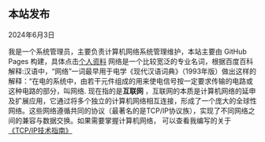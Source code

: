 ## 本站发布

2024年6月3日

我是一个系统管理员，主要负责计算机网络系统管理维护，本站主要由 GitHub Pages 构建，具体点击[个人资料](./README)
网络是一个比较宽泛的专业名词，根据百度百科解释:汉语中，“网络”一词最早用于电学《现代汉语词典》（1993年版）做出这样的解释：“在电的系统中，由若干元件组成的用来使电信号按一定要求传输的电路或这种电路的部分，叫网络.
现在指的是**互联网** ，互联网的本质是计算机网络的延申及扩展应用，它通过将多个独立的计算机网络相互连接，形成了一个庞大的全球性网络。这些网络遵循共同的协议（最著名的是TCP/IP协议族），实现了不同网络之间的兼容与数据交换。如果需要掌握计算机网络，
可以查看我编写的关于 [《TCP/IP技术指南》](kaokit.com)
